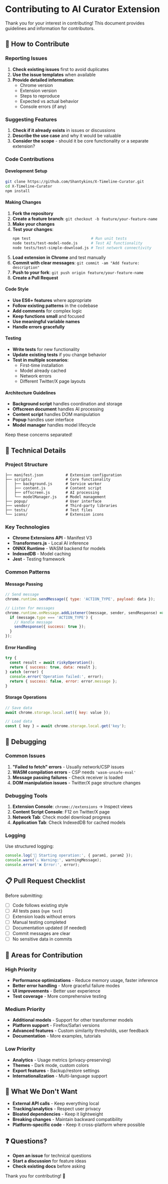# Contributing to AI Curator Extension

Thank you for your interest in contributing! This document provides guidelines and information for contributors.

## 🤝 How to Contribute

### Reporting Issues

1. **Check existing issues** first to avoid duplicates
2. **Use the issue templates** when available
3. **Provide detailed information**:
   - Chrome version
   - Extension version
   - Steps to reproduce
   - Expected vs actual behavior
   - Console errors (if any)

### Suggesting Features

1. **Check if it already exists** in issues or discussions
2. **Describe the use case** and why it would be valuable
3. **Consider the scope** - should it be core functionality or a separate extension?

### Code Contributions

#### Development Setup

```bash
git clone https://github.com/Shantykins/X-Timeline-Curator.git
cd X-Timeline-Curator
npm install
```

#### Making Changes

1. **Fork the repository**
2. **Create a feature branch**: `git checkout -b feature/your-feature-name`
3. **Make your changes**
4. **Test your changes**:
   ```bash
   npm test                           # Run unit tests
   node tests/test-model-node.js      # Test AI functionality
   node tests/test-simple-download.js # Test network connectivity
   ```
5. **Load extension in Chrome** and test manually
6. **Commit with clear messages**: `git commit -am "Add feature: description"`
7. **Push to your fork**: `git push origin feature/your-feature-name`
8. **Create a Pull Request**

#### Code Style

- **Use ES6+ features** where appropriate
- **Follow existing patterns** in the codebase
- **Add comments** for complex logic
- **Keep functions small** and focused
- **Use meaningful variable names**
- **Handle errors gracefully**

#### Testing

- **Write tests** for new functionality
- **Update existing tests** if you change behavior
- **Test in multiple scenarios**:
  - First-time installation
  - Model already cached
  - Network errors
  - Different Twitter/X page layouts

#### Architecture Guidelines

- **Background script** handles coordination and storage
- **Offscreen document** handles AI processing
- **Content script** handles DOM manipulation
- **Popup** handles user interface
- **Model manager** handles model lifecycle

Keep these concerns separated!

## 🔧 Technical Details

### Project Structure

```
├── manifest.json          # Extension configuration
├── scripts/               # Core functionality
│   ├── background.js      # Service worker
│   ├── content.js         # Content script
│   ├── offscreen.js       # AI processing
│   └── modelManager.js    # Model management
├── popup/                 # User interface
├── vendor/                # Third-party libraries
├── tests/                 # Test files
└── icons/                 # Extension icons
```

### Key Technologies

- **Chrome Extensions API** - Manifest V3
- **Transformers.js** - Local AI inference
- **ONNX Runtime** - WASM backend for models
- **IndexedDB** - Model caching
- **Jest** - Testing framework

### Common Patterns

#### Message Passing
```javascript
// Send message
chrome.runtime.sendMessage({ type: 'ACTION_TYPE', payload: data });

// Listen for messages
chrome.runtime.onMessage.addListener((message, sender, sendResponse) => {
  if (message.type === 'ACTION_TYPE') {
    // Handle message
    sendResponse({ success: true });
  }
});
```

#### Error Handling
```javascript
try {
  const result = await riskyOperation();
  return { success: true, data: result };
} catch (error) {
  console.error('Operation failed:', error);
  return { success: false, error: error.message };
}
```

#### Storage Operations
```javascript
// Save data
await chrome.storage.local.set({ key: value });

// Load data
const { key } = await chrome.storage.local.get('key');
```

## 🐛 Debugging

### Common Issues

1. **"Failed to fetch" errors** - Usually network/CSP issues
2. **WASM compilation errors** - CSP needs `'wasm-unsafe-eval'`
3. **Message passing failures** - Check receiver is loaded
4. **DOM manipulation issues** - Twitter/X page structure changes

### Debugging Tools

1. **Extension Console**: `chrome://extensions` → Inspect views
2. **Content Script Console**: F12 on Twitter/X page
3. **Network Tab**: Check model download progress
4. **Application Tab**: Check IndexedDB for cached models

### Logging

Use structured logging:
```javascript
console.log('🔄 Starting operation:', { param1, param2 });
console.warn('⚠️ Warning:', warningMessage);
console.error('❌ Error:', error);
```

## 📋 Pull Request Checklist

Before submitting:

- [ ] Code follows existing style
- [ ] All tests pass (`npm test`)
- [ ] Extension loads without errors
- [ ] Manual testing completed
- [ ] Documentation updated (if needed)
- [ ] Commit messages are clear
- [ ] No sensitive data in commits

## 🎯 Areas for Contribution

### High Priority
- **Performance optimizations** - Reduce memory usage, faster inference
- **Better error handling** - More graceful failure modes
- **UI improvements** - Better user experience
- **Test coverage** - More comprehensive testing

### Medium Priority
- **Additional models** - Support for other transformer models
- **Platform support** - Firefox/Safari versions
- **Advanced features** - Custom similarity thresholds, user feedback
- **Documentation** - More examples, tutorials

### Low Priority
- **Analytics** - Usage metrics (privacy-preserving)
- **Themes** - Dark mode, custom colors
- **Export features** - Backup/restore settings
- **Internationalization** - Multi-language support

## 🚫 What We Don't Want

- **External API calls** - Keep everything local
- **Tracking/analytics** - Respect user privacy
- **Bloated dependencies** - Keep it lightweight
- **Breaking changes** - Maintain backward compatibility
- **Platform-specific code** - Keep it cross-platform where possible

## ❓ Questions?

- **Open an issue** for technical questions
- **Start a discussion** for feature ideas
- **Check existing docs** before asking

Thank you for contributing! 🎉